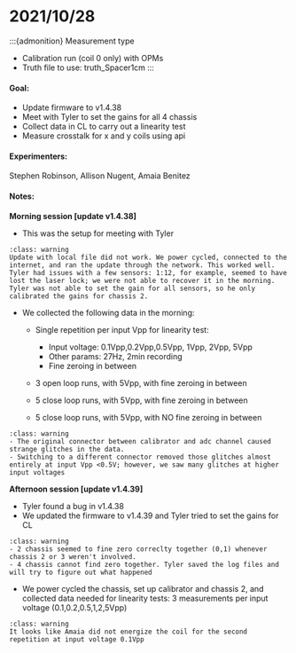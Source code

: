 # 2021/10/28

:::{admonition} Measurement type
- Calibration run (coil 0 only) with OPMs
- Truth file to use: truth_Spacer1cm
:::

#### Goal:
- Update firmware to v1.4.38
- Meet with Tyler to set the gains for all 4 chassis
- Collect data in CL to carry out a linearity test
- Measure crosstalk for x and y coils using api

#### Experimenters:

Stephen Robinson, Allison Nugent, Amaia Benitez

#### Notes:

**Morning session [update v1.4.38]**

- This was the setup for meeting with Tyler

```{admonition} Issues
:class: warning
Update with local file did not work. We power cycled, connected to the internet, and ran the update through the network. This worked well.
Tyler had issues with a few sensors: 1:12, for example, seemed to have lost the laser lock; we were not able to recover it in the morning.
Tyler was not able to set the gain for all sensors, so he only calibrated the gains for chassis 2.
```
- We collected the following data in the morning:
    - Single repetition per input Vpp for linearity test: 
        - Input voltage: 0.1Vpp,0.2Vpp,0.5Vpp, 1Vpp, 2Vpp, 5Vpp
        - Other params: 27Hz, 2min recording
        - Fine zeroing in between

    - 3 open loop runs, with 5Vpp, with fine zeroing in between
    - 5 close loop runs, with 5Vpp, with fine zeroing in between
    - 5 close loop runs, with 5Vpp, with NO fine zeroing in between 

```{admonition} Issues
:class: warning
- The original connector between calibrator and adc channel caused strange glitches in the data. 
- Switching to a different connector removed those glitches almost entirely at input Vpp <0.5V; however, we saw many glitches at higher input voltages
```

**Afternoon session [update v1.4.39]**

- Tyler found a bug in v1.4.38
- We updated the firmware to v1.4.39 and Tyler tried to set the gains for CL

```{admonition} Issues
:class: warning
- 2 chassis seemed to fine zero correclty together (0,1) whenever chassis 2 or 3 weren't involved.
- 4 chassis cannot find zero together. Tyler saved the log files and will try to figure out what happened
```

- We power cycled the chassis, set up calibrator and chassis 2, and collected data needed for linearity tests: 3 measurements per input voltage (0.1,0.2,0.5,1,2,5Vpp)

```{admonition} Issues
:class: warning
It looks like Amaia did not energize the coil for the second repetition at input voltage 0.1Vpp
```


